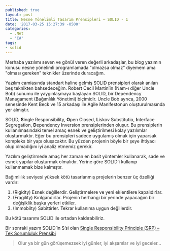 ```yaml
---
published: true
layout: post
title: Nesne Yönelimli Tasarım Prensipleri – SOLID - 1
date: '2017-03-25 15:27:39 -0500'
categories:
  - .Net
  - 'C#'
tags:
- solid
---
```

Merhaba yazılımı seven ve gönül veren değerli arkadaşlar, bu blog yazımın konusu nesne yönelimli programlamada "olmazsa olmaz" diyemem ama "olması gereken" teknikler üzerinde duracağım.

Yazılım camiasında standart haline gelmiş SOLID prensipleri olarak anılan beş teknikten bahsedeceğim. Robert Cecil Martin’in (Nam-ı diğer Uncle Bob) sunumu ile yaygınlaşmaya başlayan SOLID, bir Dependency Managament (Bağımlılık Yönetimi) biçimidir. Uncle Bob ayrıca, 2000 senesinde Kent Beck ve 15 arkadaşı ile Agile Manifestonun oluşturulmasında yer almıştır.
<!--more-->
SOLID, **S**ingle Responsibility, **O**pen Closed, **L**iskov Substitutio, **I**nterface Segregation, **D**ependency Inversion prensiplerinden oluşur. Bu prensiplerin kullanılmasındaki temel amaç esnek ve geliştirilmesi kolay yazılımlar oluşturmaktır. Eğer bu prensipleri sadece uygulamış olmak için yaparsak kompleks bir yapı oluşacaktır. Bu yüzden projenin böyle bir şeye ihtiyacı olup olmadığını iyi analiz etmemiz gerekir.

Yazılım geliştirmede amaç her zaman en basit yöntemler kullanarak, sade ve esnek yapılar oluşturmak olmalıdır. Yerine göre SOLID’i kullanıp kullanmamak bize kalmıştır.

Bağımlılık seviyesi yüksek kötü tasarlanmış projelerin benzer üç özelliği vardır:

1.  (Rigidty) Esnek değillerdir. Geliştirmelere ve yeni eklentilere kapalıdırlar.
2.  (Fragility) Kırılgandırlar. Projenin herhangi bir yerinde yapacağım bir değişiklik başka yerleri etkiler.
3.  (Immobilty) Sabittirler. Tekrar kullanıma uygun değillerdir.

Bu kötü tasarımı SOLID ile ortadan kaldırabiliriz.

Bir sonraki yazım SOLID’in S’si olan [Single Responsibility Principle (SRP) – Tek Sorumluluk Prensibi](/single-responsibility-principle-srp-tek-sorumluluk-prensibi-2/)

> Olur ya bir gün görüşemezsek iyi günler, iyi akşamlar ve iyi geceler…